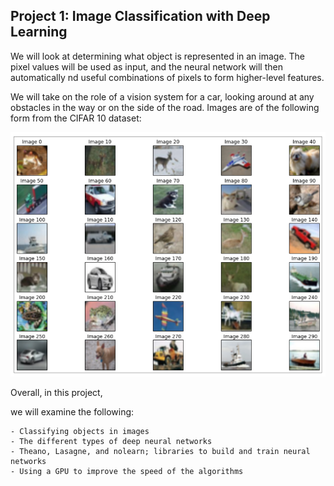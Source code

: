 <h2> Project 1: Image Classification with Deep Learning </h2>
We will look at determining what object is represented in an image. The pixel values will be used as input, and the neural network will then automatically  nd useful combinations of pixels to form higher-level features. 

We will take on the role of a vision system for a car, looking around at any obstacles in the way or on the side of the road. Images are of the following form from the CIFAR 10 dataset:

<p align="center">
    <img src="img/raw_image.png" width="600"/>
</p>

Overall, in this project,

we will examine the following:

    - Classifying objects in images
    - The different types of deep neural networks
    - Theano, Lasagne, and nolearn; libraries to build and train neural networks
    - Using a GPU to improve the speed of the algorithms

